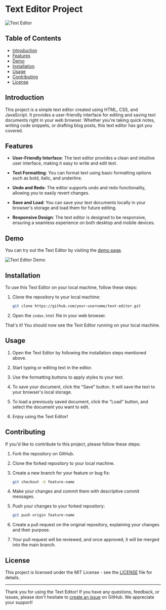 # Text Editor Project

![Text Editor](text-editor.png)

## Table of Contents

- [Introduction](#introduction)
- [Features](#features)
- [Demo](#demo)
- [Installation](#installation)
- [Usage](#usage)
- [Contributing](#contributing)
- [License](#license)

## Introduction

This project is a simple text editor created using HTML, CSS, and JavaScript. It provides a user-friendly interface for editing and saving text documents right in your web browser. Whether you're taking quick notes, writing code snippets, or drafting blog posts, this text editor has got you covered.

## Features

- **User-Friendly Interface**: The text editor provides a clean and intuitive user interface, making it easy to write and edit text.

- **Text Formatting**: You can format text using basic formatting options such as bold, italic, and underline.

- **Undo and Redo**: The editor supports undo and redo functionality, allowing you to easily revert changes.

- **Save and Load**: You can save your text documents locally in your browser's storage and load them for future editing.

- **Responsive Design**: The text editor is designed to be responsive, ensuring a seamless experience on both desktop and mobile devices.

## Demo

You can try out the Text Editor by visiting the [demo page](https://your-demo-link.com).

![Text Editor Demo](demo.gif)

## Installation

To use this Text Editor on your local machine, follow these steps:

1. Clone the repository to your local machine:

   ```bash
   git clone https://github.com/your-username/text-editor.git
   ```

2. Open the `index.html` file in your web browser.

That's it! You should now see the Text Editor running on your local machine.

## Usage

1. Open the Text Editor by following the installation steps mentioned above.

2. Start typing or editing text in the editor.

3. Use the formatting buttons to apply styles to your text.

4. To save your document, click the "Save" button. It will save the text to your browser's local storage.

5. To load a previously saved document, click the "Load" button, and select the document you want to edit.

6. Enjoy using the Text Editor!

## Contributing

If you'd like to contribute to this project, please follow these steps:

1. Fork the repository on GitHub.

2. Clone the forked repository to your local machine.

3. Create a new branch for your feature or bug fix:

   ```bash
   git checkout -b feature-name
   ```

4. Make your changes and commit them with descriptive commit messages.

5. Push your changes to your forked repository:

   ```bash
   git push origin feature-name
   ```

6. Create a pull request on the original repository, explaining your changes and their purpose.

7. Your pull request will be reviewed, and once approved, it will be merged into the main branch.

## License

This project is licensed under the MIT License - see the [LICENSE](LICENSE) file for details.

---

Thank you for using the Text Editor! If you have any questions, feedback, or issues, please don't hesitate to [create an issue](https://github.com/your-username/text-editor/issues) on GitHub. We appreciate your support!
